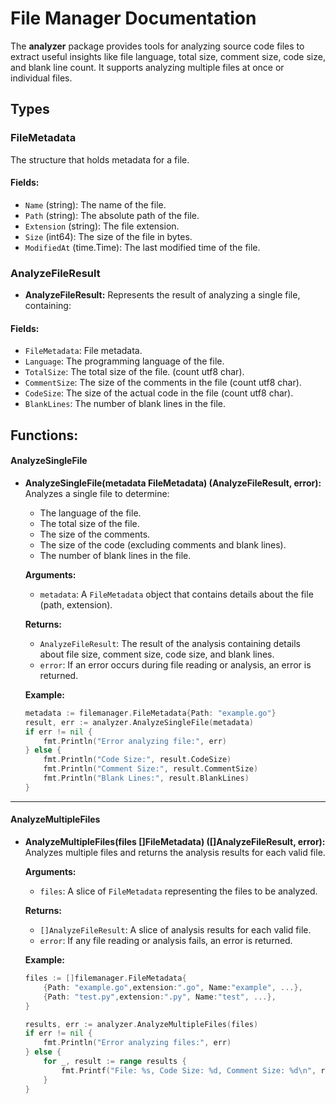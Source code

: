 # File Manager Documentation
The **analyzer** package provides tools for analyzing source code files to extract useful insights like file language, total size, comment size, code size, and blank line count. It supports analyzing multiple files at once or individual files.

## Types

### FileMetadata
The structure that holds metadata for a file.

#### Fields:
- `Name` (string): The name of the file.
- `Path` (string): The absolute path of the file.
- `Extension` (string): The file extension.
- `Size` (int64): The size of the file in bytes.
- `ModifiedAt` (time.Time): The last modified time of the file.

### AnalyzeFileResult  
- **AnalyzeFileResult:** Represents the result of analyzing a single file, containing:

#### Fields:
- `FileMetadata`: File metadata.
- `Language`: The programming language of the file.
- `TotalSize`: The total size of the file. (count utf8 char).
- `CommentSize`: The size of the comments in the file (count utf8 char).
- `CodeSize`: The size of the actual code in the file (count utf8 char).
- `BlankLines`: The number of blank lines in the file.


## **Functions:**

#### AnalyzeSingleFile
- **AnalyzeSingleFile(metadata FileMetadata) (AnalyzeFileResult, error):**
  Analyzes a single file to determine:
  - The language of the file.
  - The total size of the file.
  - The size of the comments.
  - The size of the code (excluding comments and blank lines).
  - The number of blank lines in the file.
  
  **Arguments:**
  - `metadata`: A `FileMetadata` object that contains details about the file (path, extension).
  
  **Returns:**
  - `AnalyzeFileResult`: The result of the analysis containing details about file size, comment size, code size, and blank lines.
  - `error`: If an error occurs during file reading or analysis, an error is returned.
  
  **Example:**
  ```go
  metadata := filemanager.FileMetadata{Path: "example.go"}
  result, err := analyzer.AnalyzeSingleFile(metadata)
  if err != nil {
      fmt.Println("Error analyzing file:", err)
  } else {
      fmt.Println("Code Size:", result.CodeSize)
      fmt.Println("Comment Size:", result.CommentSize)
      fmt.Println("Blank Lines:", result.BlankLines)
  }
  ```

---
#### AnalyzeMultipleFiles
- **AnalyzeMultipleFiles(files []FileMetadata) ([]AnalyzeFileResult, error):**
  Analyzes multiple files and returns the analysis results for each valid file.

  **Arguments:**
  - `files`: A slice of `FileMetadata` representing the files to be analyzed.
  
  **Returns:**
  - `[]AnalyzeFileResult`: A slice of analysis results for each valid file.
  - `error`: If any file reading or analysis fails, an error is returned.
  
  **Example:**
  ```go
  files := []filemanager.FileMetadata{
      {Path: "example.go",extension:".go", Name:"example", ...},
      {Path: "test.py",extension:".py", Name:"test", ...},
  }
  
  results, err := analyzer.AnalyzeMultipleFiles(files)
  if err != nil {
      fmt.Println("Error analyzing files:", err)
  } else {
      for _, result := range results {
          fmt.Printf("File: %s, Code Size: %d, Comment Size: %d\n", result.FileMetadata.Path, result.CodeSize, result.CommentSize)
      }
  }
  ```
